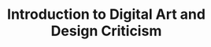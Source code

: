 ---
title: Introduction to Digital Art and Design Criticism
number: ART 211Y
academic-home: Arts & Arch
program-core: true
course-type: [Additional]
description: Introduction to Digital Art and Design Criticism (3) An introduction to the language, aesthetics, and cultural impacts of digital art and design in contemporary society.
bulletin-link: http://bulletins.psu.edu/undergrad/courses/A/ART/211Y
pathway-list: [Digital Design, Media for Civic Enagement]
---
